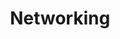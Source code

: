 ---
layout: homework
title: Networking
chapter: 1
icon: networking.svg
problems:
  - question: Did you do the [Getting Started](http://www-net.cs.umass.edu/wireshark-labs/Wireshark_Intro_v8.0.pdf) Wireshark lab?
  
  - question: What are the benefits and drawbacks of using packet-switching vs circuit switching?
  
  - question: Describe a human analogy for a protocol. What happens when someone does not follow the protocol?
  
  - question: What should a networking protocol define?
  
  - question: What problems are introduced by using a store-and-forward transmission technique for routers and switches?
  
  - question: Suppose that the packet length is **L = 16000 bits**, and that the link transmission rate along the link to router on the right is **R = 100 Mbps**. 
    image: http://gaia.cs.umass.edu/kurose_ross/interactive/single_link_transmission_time.png
    parts:
      - What is the transmission delay?
      - What is the maximum number of packets per second that can be transmitted by this link?
  
  - question: What is the **transmission delay** and **propagation delay** for links 1, 2, and 3? What is the total end-to-end delay?
    image: /426/assets/transmission_delay.png

  - question: 
    image: /426/assets/bottleneck.png
    parts: 
      - What is the maximum achievable end-end throughput (in Mbps) for each of four client-to-server pairs, assuming that the middle link is fairly shared (divides its transmission rate equally)?

      - Which link is the bottleneck link?

      - Assuming that the servers are sending at the maximum rate possible, what are the link utilizations for the server links (R<sub>S</sub>)?

      - Assuming that the servers are sending at the maximum rate possible, what are the link utilizations for the client links (R<sub>C</sub>)?

      - Assuming that the servers are sending at the maximum rate possible, what is the link utilizations for the shared link (R)?
---